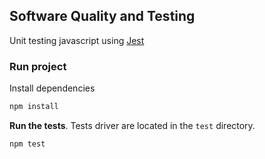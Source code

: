 ## Software Quality and Testing

Unit testing javascript using [Jest](https://jestjs.io/)

### Run project

Install dependencies

```bash
npm install
```

**Run the tests**. Tests driver are located in the `test` directory.

```bash
npm test
```
